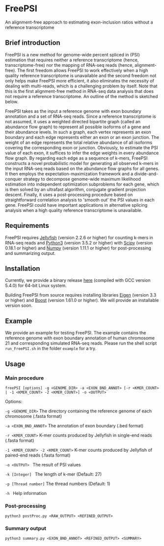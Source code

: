 # FreePSI
An alignment-free approach to estimating exon-inclusion ratios without a reference transcriptome

## Brief introduction
FreePSI is a new method for genome-wide percent spliced in (PSI) estimation that requires neither a reference transcriptome (hence, transcriptome-free) nor the mapping of RNA-seq reads (hence, alignment-free).
The first freedom allows FreePSI to work effectively when a high quality reference transcriptome is unavailable and the second freedom not only helps make FreePSI more efficient, it also eliminates the necessity of dealing with multi-reads, which is a challenging problem by itself.
Note that this is the first alignment-free method in RNA-seq data analysis that does not require a reference transcriptome.
An outline of the method is sketched below.

FreePSI takes as the input a reference genome with exon boundary annotation and a set of RNA-seq reads.
Since a reference transcriptome is not assumed, it uses a weighted directed bipartite graph (called an abundance flow graph) to represent all possible isoforms of a gene and their abundance levels.
In such a graph, each vertex represents an exon boundary and each edge represents either an exon or an exon junction.
The weight of an edge represents the total relative abundance of all isoforms covering the corresponding exon or junction.
Obviously, to estimate the PSI value of each exon, it suffices to infer the edge weights in every abundance flow graph.
By regarding each edge as a sequence of k-mers, FreePSI constructs a novel probabilistic model for generating all observed k-mers in the input RNA-seq reads based on the abundance flow graphs for all genes.
It then employs the expectation-maximization framework and a divide-and-conquer strategy to decompose genome-wide maximum likelihood estimation into independent optimization subproblems for each gene, which is then solved by an ultrafast algorithm, conjugate gradient projection descent.
Finally, it uses a post-processing procedure based on straightforward correlation analysis to 'smooth out' the PSI values in each gene.
FreePSI could have important applications in alternative splicing analysis when a high quality reference transcriptome is unavailable.

## Requirements
FreePSI requires [Jellyfish](https://github.com/gmarcais/Jellyfish/releases) (version 2.2.6 or higher) for counting k-mers in RNA-seq reads and [Python3](https://www.python.org/downloads/) (version 3.5.2 or higher) with [Scipy](https://www.scipy.org/) (version 0.18.1 or higher) and [Numpy](http://www.numpy.org/) (version 1.11.1 or higher) for post-processing and summarizing output.

## Installation
Currently, we provide a binary release [here](https://github.com/JY-Zhou/FreePSI/releases) (compiled with GCC version 5.4.0) for 64-bit Linux system.

Building FreePSI from source requires installing libraries [Eigen](http://eigen.tuxfamily.org) (version 3.3 or higher) and [Boost](http://www.boost.org) (version 1.61.0 or higher).
We will provide an installable version soon.

## Example
We provide an example for testing FreePSI.
The example contains the reference genome with exon boundary annotation of human chromosome 21 and corresponding simulated RNA-seq reads.
Please run the shell script `run_FreePSI.sh` in the folder `example` for a try.

## Usage
### Main procedure
`freePSI [options] -g <GENOME_DIR> -a <EXON_BND_ANNOT> [-r <KMER_COUNT> | -1 <KMER_COUNT> -2 <KMER_COUNT>] -o <OUTPUT>`

Options:

  `-g <GENOME_DIR>`                  The directory containing the reference genome of each chromosome (.fasta format)
  
  `-a <EXON_BND_ANNOT>`              The annotation of exon boundary (.bed format)
  
  `-r <KMER_COUNT>`                  K-mer counts produced by Jellyfish in single-end reads (.fasta format)
  
  `-1 <KMER_COUNT> -2 <KMER_COUNT>`  K-mer counts produced by Jellyfish of paired-end reads  (.fasta format)
  
  `-o <OUTPUT> `                     The result of PSI values
  
  `-k [Integer] `                    The length of k-mer (Default: 27)
  
  `-p [Thread number]`               The thread numbers (Default: 1)
  
  `-h `                              Help information

### Post-processing
`python3 postProc.py <RAW_OUTPUT> <REFINED_OUTPUT>`

### Summary output
`python3 summary.py <EXON_BND_ANNOT> <REFINED_OUTPUT> <SUMMARY>`
